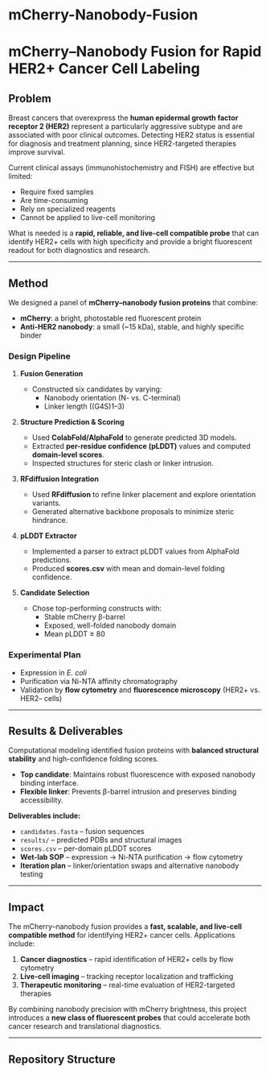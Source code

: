 # mCherry-Nanobody-Fusion 

# mCherry–Nanobody Fusion for Rapid HER2+ Cancer Cell Labeling

## Problem  
Breast cancers that overexpress the **human epidermal growth factor receptor 2 (HER2)** represent a particularly aggressive subtype and are associated with poor clinical outcomes. Detecting HER2 status is essential for diagnosis and treatment planning, since HER2-targeted therapies improve survival.  

Current clinical assays (immunohistochemistry and FISH) are effective but limited:  
- Require fixed samples  
- Are time-consuming  
- Rely on specialized reagents  
- Cannot be applied to live-cell monitoring  

What is needed is a **rapid, reliable, and live-cell compatible probe** that can identify HER2+ cells with high specificity and provide a bright fluorescent readout for both diagnostics and research.  

---

## Method  

We designed a panel of **mCherry–nanobody fusion proteins** that combine:  
- **mCherry**: a bright, photostable red fluorescent protein  
- **Anti-HER2 nanobody**: a small (~15 kDa), stable, and highly specific binder  

### Design Pipeline  
1. **Fusion Generation**  
   - Constructed six candidates by varying:  
     - Nanobody orientation (N- vs. C-terminal)  
     - Linker length ((G4S)1–3)  

2. **Structure Prediction & Scoring**  
   - Used **ColabFold/AlphaFold** to generate predicted 3D models.  
   - Extracted **per-residue confidence (pLDDT)** values and computed **domain-level scores**.  
   - Inspected structures for steric clash or linker intrusion.  

3. **RFdiffusion Integration**  
   - Used **RFdiffusion** to refine linker placement and explore orientation variants.  
   - Generated alternative backbone proposals to minimize steric hindrance.  

4. **pLDDT Extractor**  
   - Implemented a parser to extract pLDDT values from AlphaFold predictions.  
   - Produced **scores.csv** with mean and domain-level folding confidence.  

5. **Candidate Selection**  
   - Chose top-performing constructs with:  
     - Stable mCherry β-barrel  
     - Exposed, well-folded nanobody domain  
     - Mean pLDDT ≥ 80  

### Experimental Plan  
- Expression in *E. coli*  
- Purification via Ni-NTA affinity chromatography  
- Validation by **flow cytometry** and **fluorescence microscopy** (HER2+ vs. HER2– cells)  

---

## Results & Deliverables  

Computational modeling identified fusion proteins with **balanced structural stability** and high-confidence folding scores.  
- **Top candidate**: Maintains robust fluorescence with exposed nanobody binding interface.  
- **Flexible linker**: Prevents β-barrel intrusion and preserves binding accessibility.  

**Deliverables include:**  
- `candidates.fasta` – fusion sequences  
- `results/` – predicted PDBs and structural images  
- `scores.csv` – per-domain pLDDT scores  
- **Wet-lab SOP** – expression → Ni-NTA purification → flow cytometry  
- **Iteration plan** – linker/orientation swaps and alternative nanobody testing  

---

## Impact  

The mCherry–nanobody fusion provides a **fast, scalable, and live-cell compatible method** for identifying HER2+ cancer cells. Applications include:  
1. **Cancer diagnostics** – rapid identification of HER2+ cells by flow cytometry  
2. **Live-cell imaging** – tracking receptor localization and trafficking  
3. **Therapeutic monitoring** – real-time evaluation of HER2-targeted therapies  

By combining nanobody precision with mCherry brightness, this project introduces a **new class of fluorescent probes** that could accelerate both cancer research and translational diagnostics.  

---

## Repository Structure  